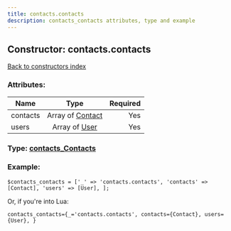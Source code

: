 ```yaml
---
title: contacts.contacts
description: contacts_contacts attributes, type and example
---
```

## Constructor: contacts.contacts  
[Back to constructors index](index.md)



### Attributes:

| Name     |    Type       | Required |
|----------|:-------------:|---------:|
|contacts|Array of [Contact](../types/Contact.md) | Yes|
|users|Array of [User](../types/User.md) | Yes|



### Type: [contacts\_Contacts](../types/contacts_Contacts.md)


### Example:

```
$contacts_contacts = ['_' => 'contacts.contacts', 'contacts' => [Contact], 'users' => [User], ];
```  

Or, if you're into Lua:  


```
contacts_contacts={_='contacts.contacts', contacts={Contact}, users={User}, }

```


